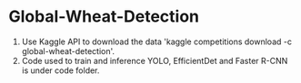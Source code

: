 # Global-Wheat-Detection
1. Use Kaggle API to download the data 'kaggle competitions download -c global-wheat-detection'.
2. Code used to train and inference YOLO, EfficientDet and Faster R-CNN is under code folder.
